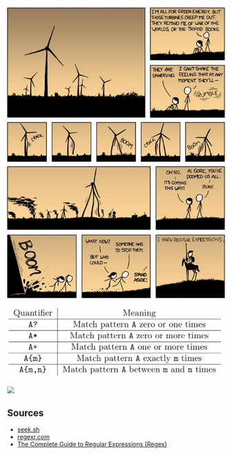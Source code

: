 ![](https://raw.githubusercontent.com/unton3ton/REgeXXX/main/muller.jpg)

![](https://raw.githubusercontent.com/unton3ton/REgeXXX/main/Quantifier.PNG)

![](https://media.cheatography.com/storage/thumb/mishin_perl-regexp.750.jpg)


## Sources

* [seek.sh](https://github.com/unton3ton/softbruteforcestegaanalys/blob/main/seek.sh)
* [regexr.com](https://regexr.com/)
* [The Complete Guide to Regular Expressions (Regex)](https://coderpad.io/blog/development/the-complete-guide-to-regular-expressions-regex/)
